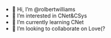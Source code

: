 - 👋 Hi, I’m @rolbertwilliams
- 👀 I’m interested in CNet&CSys
- 🌱 I’m currently learning CNet
- 💞️ I’m looking to collaborate on Love(?


<!---
rolbertwilliams/rolbertwilliams is a ✨ special ✨ repository because its `README.md` (this file) appears on your GitHub profile.
You can click the Preview link to take a look at your changes.
--->
